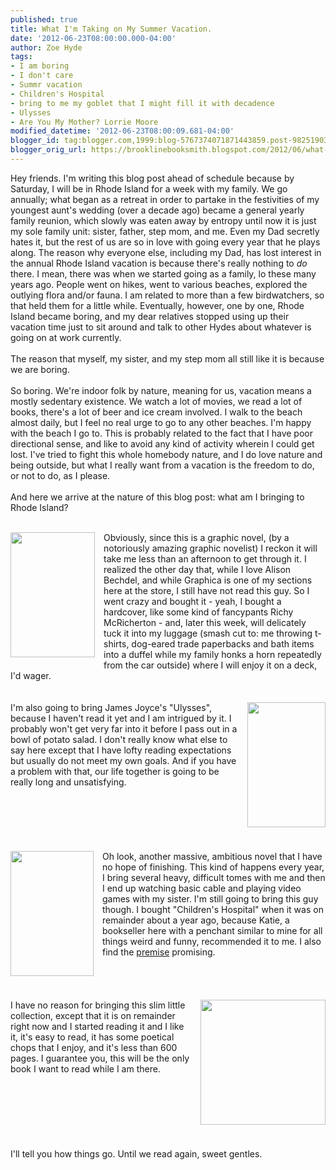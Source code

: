 ```yaml
---
published: true
title: What I'm Taking on My Summer Vacation.
date: '2012-06-23T08:00:00.000-04:00'
author: Zoe Hyde
tags:
- I am boring
- I don't care
- Summr vacation
- Children's Hospital
- bring to me my goblet that I might fill it with decadence
- Ulysses
- Are You My Mother? Lorrie Moore
modified_datetime: '2012-06-23T08:00:09.681-04:00'
blogger_id: tag:blogger.com,1999:blog-5767374071871443859.post-982519036643371258
blogger_orig_url: https://brooklinebooksmith.blogspot.com/2012/06/what-im-taking-on-my-summer-vacation.html
---
```


Hey friends. I'm writing this blog post ahead of schedule because by Saturday, I will be in Rhode Island for a week with my family. We go annually; what began as a retreat in order to partake in the festivities of my youngest aunt's&nbsp;wedding (over a decade ago) became a general yearly family reunion, which slowly was eaten away by entropy until now it is just my sole family unit: sister, father, step mom, and me. Even my Dad secretly hates it, but the rest of us are so in love with going every year that he plays along. The reason why everyone else, including my Dad, has lost interest in the annual Rhode Island vacation is because there's really nothing to <em>do</em> there. I mean, there was when we started going as a family, lo these many years ago. People went on hikes, went to various beaches, explored the outlying flora and/or fauna. I am related to more than a few birdwatchers, so that held them for a little while. Eventually, however, one by one, Rhode Island became boring, and my dear relatives stopped using up&nbsp;their vacation time just to sit around and talk to other Hydes about whatever is going on at work currently. <br /><br />The reason that myself, my sister, and my step mom all still like it is because we are boring.<br /><br />So boring. We're indoor folk by nature, meaning for us, vacation means a mostly sedentary existence. We watch a lot of movies, we read a lot of books, there's a lot of beer and ice cream involved. I walk to the beach almost daily, but I feel no real urge to go to any other beaches. I'm happy with the beach I go to. This is probably related to the fact that I have poor directional sense, and like to avoid any kind of activity wherein I could get lost. I've tried to fight this whole homebody nature, and I do love nature and being outside, but what I really want from a vacation is the freedom to do, or not to do, as I please. <br /><br />And here we arrive at the nature of this blog post: what am I bringing to Rhode Island?<br /><br /><div class="separator" style="clear: both; text-align: center;"><a href="https://img2-1.timeinc.net/ew/i/2012/04/25/are-you-my-mother-review_320.jpg" imageanchor="1" style="clear: left; cssfloat: left; float: left; margin-bottom: 1em; margin-right: 1em;"><img border="0" height="200" rca="true" src="https://img2-1.timeinc.net/ew/i/2012/04/25/are-you-my-mother-review_320.jpg" width="135" /></a></div>Obviously, since this is a graphic novel, (by a notoriously amazing graphic novelist) I reckon it will take me less than an afternoon to get through it. I realized the other day that, while I love Alison Bechdel, and while Graphica is one of my sections here at the store, I still have not read this guy. So I went crazy and bought it - yeah, I bought a hardcover, like some kind of fancypants Richy McRicherton - and, later this week, will delicately tuck it into my luggage (smash cut to: me throwing t-shirts, dog-eared trade paperbacks and bath items into a duffel while my family honks a horn repeatedly from the car outside) where I will enjoy it on a deck, I'd wager. <br /><br /><br /><div align="left" class="separator" style="clear: both; text-align: center;"><a href="https://anzlitlovers.files.wordpress.com/2009/11/ulysses2.jpg" imageanchor="1" style="clear: right; cssfloat: right; float: right; margin-bottom: 1em; margin-left: 1em;"><img border="0" height="200" rca="true" src="https://anzlitlovers.files.wordpress.com/2009/11/ulysses2.jpg" width="125" /></a></div><div style="text-align: left;">﻿I'm also going to bring James Joyce's "Ulysses", because I haven't read it yet and I am intrigued by it. I probably won't get very far into it before I pass out in a bowl of potato salad. I don't really know what else to say here except that I have lofty reading expectations but usually do not meet my own goals. And if you have a problem with that, our life together is going to be really long and unsatisfying. </div><div style="text-align: left;"><br /></div><div style="text-align: left;"><br /></div><div style="text-align: left;"><br /></div><div style="text-align: left;"><br /></div><div style="text-align: left;"><br /></div><div style="text-align: left;"><br /></div><div class="separator" style="clear: both; text-align: center;"><a href="https://upload.wikimedia.org/wikipedia/en/9/93/Childrenshospital.jpg" imageanchor="1" style="clear: left; cssfloat: left; float: left; margin-bottom: 1em; margin-right: 1em;"><img border="0" height="200" rca="true" src="https://upload.wikimedia.org/wikipedia/en/9/93/Childrenshospital.jpg" width="133" /></a></div><div style="text-align: left;">Oh look, another massive, ambitious novel that I have no hope of finishing. This kind of happens every year, I bring several heavy, difficult tomes with me and then I end up watching basic cable and playing video games with my sister. I'm still going to bring this guy though. I bought "Children's Hospital" when it was on remainder&nbsp;about a year ago, because Katie, a bookseller here with a penchant similar to mine for all things weird and funny, recommended it to me. I also find the <a href="https://en.wikipedia.org/wiki/The_Children's_Hospital" target="_blank">premise</a> promising.</div><div style="text-align: left;"><br /></div><div style="text-align: left;"><br /></div><div style="text-align: left;"><br /></div><div style="text-align: left;"><br /></div><div class="separator" style="clear: both; text-align: center;"><a href="https://ecx.images-amazon.com/images/I/41-ZE9bc9bL._SL500_AA300_.jpg" imageanchor="1" style="clear: right; cssfloat: right; float: right; margin-bottom: 1em; margin-left: 1em;"><img border="0" height="200" rca="true" src="https://ecx.images-amazon.com/images/I/41-ZE9bc9bL._SL500_AA300_.jpg" width="200" /></a></div><div style="text-align: left;">I have no reason for bringing this slim little collection, except that it is on remainder right now and I started reading it and I like it, it's easy to read, it has some poetical chops that I enjoy, and it's less than 600 pages. I guarantee you, this will be the only book I want to read while I am there. </div><div style="text-align: left;"><br /></div><div style="text-align: left;"><br /></div><div style="text-align: left;"><br /></div><div style="text-align: left;"><br /></div><div style="text-align: left;"><br /></div><div style="text-align: left;"><br /></div><div style="text-align: left;"><br /></div><div style="text-align: left;">I'll tell you how things go. Until we read again, sweet gentles.</div>